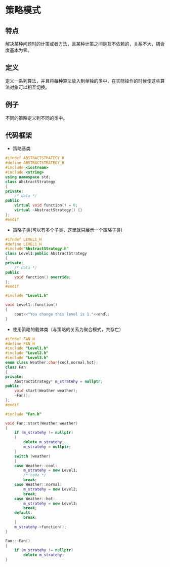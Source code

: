 # 策略模式
## 特点
解决某种问题时的计策或者方法，且某种计策之间是互不依赖的，关系不大，耦合度基本为零。
## 定义
定义一系列算法，并且将每种算法放入到单独的类中，在实际操作的时候使这些算法对象可以相互切换。
## 例子
不同的策略定义到不同的类中。
## 代码框架
* 策略基类
```cpp
#ifndef ABSTRACTSTRATEGY_H
#define ABSTRACTSTRATEGY_H
#include <iostream>
#include <string>
using namespace std;
class AbstractStrategy
{
private:
    /* data */
public:
    virtual void function() = 0;
    virtual ~AbstractStrategy() {}
};
#endif
```
* 策略子类(可以有多个子类，这里就只展示一个策略子类)
```cpp
#ifndef LEVEL1_H
#define LEVEL1_H
#include"AbstractStrategy.h"
class Level1:public AbstractStrategy
{
private:
    /* data */
public:
    void function() override;
};
#endif
```
```cpp
#include "Level1.h"

void Level1::function()
{
    cout<<"You change this level is 1."<<endl;
}
```
* 使用策略的载体类（与策略的关系为聚合模式，共存亡）
```cpp
#ifndef FAN_H
#define FAN_H
#include "Level1.h"
#include "Level2.h"
#include "Level3.h"
enum class Weather:char{cool,normal,hot};
class Fan
{
private:
    AbstractStrategy* m_stratehy = nullptr;
public:
    void start(Weather weather);
    ~Fan();
};
#endif
```
```cpp
#include "Fan.h"

void Fan::start(Weather weather)
{
    if (m_stratehy != nullptr)
    {
        delete m_stratehy;
        m_stratehy = nullptr;
    }
    switch (weather)
    {
    case Weather::cool:
        m_stratehy = new Level1;
        /* code */
        break;
    case Weather::normal:
        m_stratehy = new Level2;
        break;
    case Weather::hot:
        m_stratehy = new Level3;
        break;
    default:
        break;
    }
    m_stratehy->function();
}

Fan::~Fan()
{
    if (m_stratehy != nullptr)
        delete m_stratehy;
}
```